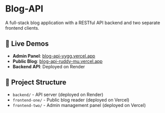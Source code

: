# Blog-API

A full-stack blog application with a RESTful API backend and two separate frontend clients.

## 🚀 Live Demos

- **Admin Panel**: [blog-api-yygg.vercel.app](https://blog-api-yygg.vercel.app)
- **Public Blog**: [blog-api-ruddy-mu.vercel.app](https://blog-api-ruddy-mu.vercel.app)
- **Backend API**: Deployed on Render

## 📁 Project Structure

- `backend/` - API server (deployed on Render)
- `frontend-one/` - Public blog reader (deployed on Vercel)
- `frontend-two/` - Admin management panel (deployed on Vercel)
